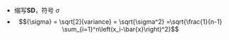 - 缩写**SD**，符号 $\sigma$
- $${\sigma} = \sqrt[2]{variance} = \sqrt{\sigma^2} =\sqrt{\frac{1}{n-1} \sum_{i=1}^n\left(x_i-\bar{x}\right)^2}$$